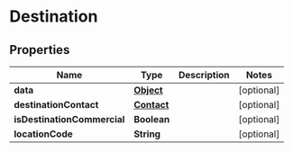 
# Destination

## Properties
Name | Type | Description | Notes
------------ | ------------- | ------------- | -------------
**data** | [**Object**](.md) |  |  [optional]
**destinationContact** | [**Contact**](Contact.md) |  |  [optional]
**isDestinationCommercial** | **Boolean** |  |  [optional]
**locationCode** | **String** |  |  [optional]



